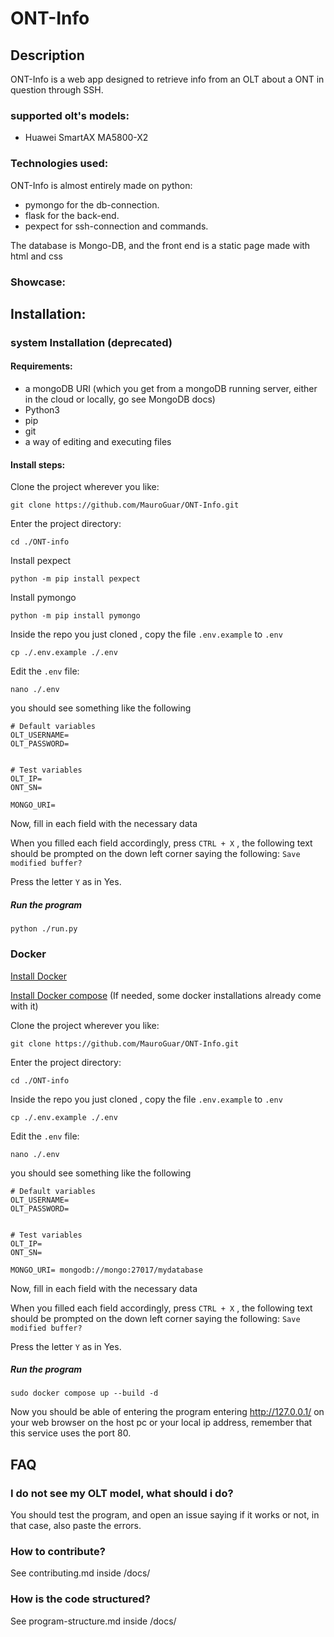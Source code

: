 # ONT-Info
## Description
ONT-Info is a web app designed to retrieve info from an OLT about a ONT in question through SSH.
### supported olt's models:
* Huawei SmartAX MA5800-X2

### Technologies used:

ONT-Info is almost entirely made on python:
* pymongo for the db-connection.
* flask for the back-end.
* pexpect for ssh-connection and commands.

The database is Mongo-DB, and the front end is a static page made with html and css

### Showcase:

## Installation:

### system Installation (deprecated)

#### Requirements:

* a mongoDB URI (which you get from a mongoDB running server, either in the cloud or locally, go see MongoDB docs)
* Python3
* pip
* git
* a way of editing and executing files

#### Install steps:

Clone the project wherever you like:

`git clone https://github.com/MauroGuar/ONT-Info.git `

Enter the project directory:

`cd ./ONT-info`

Install pexpect

`python -m pip install pexpect`

Install pymongo

`python -m pip install pymongo`

Inside the repo you just cloned , copy the file `.env.example` to `.env`

`cp ./.env.example ./.env`

Edit the `.env` file:

`nano ./.env`

you should see something like the following

```
# Default variables
OLT_USERNAME=
OLT_PASSWORD=


# Test variables
OLT_IP=
ONT_SN=

MONGO_URI=
```
Now, fill in each field with the necessary data

When you filled each field accordingly, press `CTRL + X` , the following text should be prompted on the down left corner saying the following:
`Save modified buffer?`

Press the letter `Y` as in Yes.

##### Run the program

`python ./run.py`

### Docker

[Install Docker](https://docs.docker.com/get-docker/)

[Install Docker compose](https://docs.docker.com/compose/install/) (If needed, some docker installations already come with it)

Clone the project wherever you like:

`git clone https://github.com/MauroGuar/ONT-Info.git `

Enter the project directory:

`cd ./ONT-info`

Inside the repo you just cloned , copy the file `.env.example` to `.env`

`cp ./.env.example ./.env`

Edit the `.env` file:

`nano ./.env`

you should see something like the following

```
# Default variables
OLT_USERNAME=
OLT_PASSWORD=


# Test variables
OLT_IP=
ONT_SN=

MONGO_URI= mongodb://mongo:27017/mydatabase
```
Now, fill in each field with the necessary data

When you filled each field accordingly, press `CTRL + X` , the following text should be prompted on the down left corner saying the following:
`Save modified buffer?`

Press the letter `Y` as in Yes.

##### Run the program

`sudo docker compose up --build -d`

Now you should be able of entering the program entering http://127.0.0.1/ on your web browser on the host pc or your local ip address, remember that this service uses the port 80.

## FAQ

### I do not see my OLT model, what should i do?

You should test the program, and open an issue saying if it works or not, in that case, also paste the errors.

### How to contribute?

See contributing.md inside /docs/

### How is the code structured? 

See program-structure.md inside /docs/

